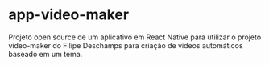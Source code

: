 # app-video-maker
Projeto open source de um aplicativo em React Native para utilizar o projeto video-maker do Filipe Deschamps para criação de vídeos automáticos baseado em um tema.
